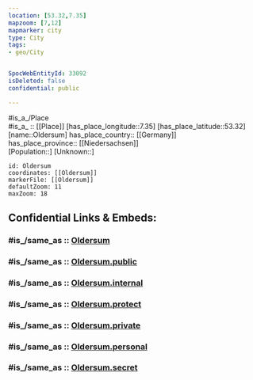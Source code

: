```yaml
---
location: [53.32,7.35] 
mapzoom: [7,12] 
mapmarker: city 
type: City
tags:
- geo/City


SpocWebEntityId: 33092
isDeleted: false
confidential: public

---
```

#is_a_/Place  
#is_a_ :: [[Place]] 
[has_place_longitude::7.35] 
[has_place_latitude::53.32] 
[name::Oldersum] 
has_place_country:: [[Germany]]  
has_place_province:: [[Niedersachsen]]  
[Population::] 
[Unknown::] 


```leaflet
id: Oldersum
coordinates: [[Oldersum]] 
markerFile: [[Oldersum]] 
defaultZoom: 11 
maxZoom: 18
```


## Confidential Links & Embeds: 

### #is_/same_as :: [Oldersum](/_Standards/Earth/Continent/Europe/Europe~Central/Germany/Germany~West/Niedersachsen/counties~Niedersachsen/Leer/cities~Leer/Moormerland/boroughs~Moormerland/Oldersum.md) 

### #is_/same_as :: [Oldersum.public](/_public/Earth/Continent/Europe/Europe~Central/Germany/Germany~West/Niedersachsen/counties~Niedersachsen/Leer/cities~Leer/Moormerland/boroughs~Moormerland/Oldersum.public.md) 

### #is_/same_as :: [Oldersum.internal](/_internal/Earth/Continent/Europe/Europe~Central/Germany/Germany~West/Niedersachsen/counties~Niedersachsen/Leer/cities~Leer/Moormerland/boroughs~Moormerland/Oldersum.internal.md) 

### #is_/same_as :: [Oldersum.protect](/_protect/Earth/Continent/Europe/Europe~Central/Germany/Germany~West/Niedersachsen/counties~Niedersachsen/Leer/cities~Leer/Moormerland/boroughs~Moormerland/Oldersum.protect.md) 

### #is_/same_as :: [Oldersum.private](/_private/Earth/Continent/Europe/Europe~Central/Germany/Germany~West/Niedersachsen/counties~Niedersachsen/Leer/cities~Leer/Moormerland/boroughs~Moormerland/Oldersum.private.md) 

### #is_/same_as :: [Oldersum.personal](/_personal/Earth/Continent/Europe/Europe~Central/Germany/Germany~West/Niedersachsen/counties~Niedersachsen/Leer/cities~Leer/Moormerland/boroughs~Moormerland/Oldersum.personal.md) 

### #is_/same_as :: [Oldersum.secret](/_secret/Earth/Continent/Europe/Europe~Central/Germany/Germany~West/Niedersachsen/counties~Niedersachsen/Leer/cities~Leer/Moormerland/boroughs~Moormerland/Oldersum.secret.md)

